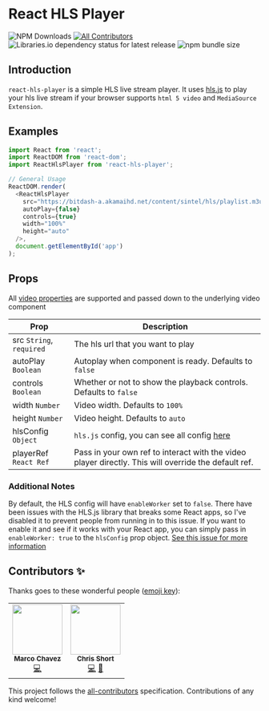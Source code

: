 # React HLS Player

![NPM Downloads](https://img.shields.io/npm/dm/react-hls-player?style=flat-square)
[![All Contributors](https://img.shields.io/badge/all_contributors-2-orange.svg?style=flat-square)](#contributors-)
![Libraries.io dependency status for latest release](https://img.shields.io/librariesio/release/npm/react-hls-player)
![npm bundle size](https://img.shields.io/bundlephobia/min/react-hls-player)

## Introduction

`react-hls-player` is a simple HLS live stream player.
It uses [hls.js](https://github.com/video-dev/hls.js) to play your hls live stream if your browser supports `html 5 video` and `MediaSource Extension`.

## Examples

```javascript
import React from 'react';
import ReactDOM from 'react-dom';
import ReactHlsPlayer from 'react-hls-player';

// General Usage
ReactDOM.render(
  <ReactHlsPlayer
    src="https://bitdash-a.akamaihd.net/content/sintel/hls/playlist.m3u8"
    autoPlay={false}
    controls={true}
    width="100%"
    height="auto"
  />,
  document.getElementById('app')
);
```

## Props

All [video properties](https://www.w3schools.com/tags/att_video_poster.asp) are supported and passed down to the underlying video component

| Prop                     | Description                                                                                                             |
| ------------------------ | ----------------------------------------------------------------------------------------------------------------------- |
| src `String`, `required` | The hls url that you want to play                                                                                       |
| autoPlay `Boolean`       | Autoplay when component is ready. Defaults to `false`                                                                   |
| controls `Boolean`       | Whether or not to show the playback controls. Defaults to `false`                                                       |
| width `Number`           | Video width. Defaults to `100%`                                                                                         |
| height `Number`          | Video height. Defaults to `auto`                                                                                        |
| hlsConfig `Object`       | `hls.js` config, you can see all config [here](https://github.com/video-dev/hls.js/blob/master/docs/API.md#fine-tuning) |
| playerRef `React Ref`    | Pass in your own ref to interact with the video player directly. This will override the default ref.                    |

### Additional Notes

By default, the HLS config will have `enableWorker` set to `false`. There have been issues with the HLS.js library that breaks some React apps, so I've disabled it to prevent people from running in to this issue. If you want to enable it and see if it works with your React app, you can simply pass in `enableWorker: true` to the `hlsConfig` prop object. [See this issue for more information](https://github.com/video-dev/hls.js/issues/2064)

## Contributors ✨

Thanks goes to these wonderful people ([emoji key](https://allcontributors.org/docs/en/emoji-key)):

<!-- ALL-CONTRIBUTORS-LIST:START - Do not remove or modify this section -->
<!-- prettier-ignore-start -->
<!-- markdownlint-disable -->
<table>
  <tr>
    <td align="center"><a href="https://www.marcochavez.info/"><img src="https://avatars0.githubusercontent.com/u/43889446?v=4" width="100px;" alt=""/><br /><sub><b>Marco Chavez</b></sub></a><br /><a href="https://github.com/devcshort/react-hls/commits?author=mxrcochxvez" title="Code">💻</a></td>
    <td align="center"><a href="https://www.chrisrshort.com"><img src="https://avatars3.githubusercontent.com/u/13677134?v=4" width="100px;" alt=""/><br /><sub><b>Chris Short</b></sub></a><br /><a href="https://github.com/devcshort/react-hls/commits?author=devcshort" title="Code">💻</a> <a href="#projectManagement-devcshort" title="Project Management">📆</a></td>
  </tr>
</table>

<!-- markdownlint-enable -->
<!-- prettier-ignore-end -->

<!-- ALL-CONTRIBUTORS-LIST:END -->

This project follows the [all-contributors](https://github.com/all-contributors/all-contributors) specification. Contributions of any kind welcome!
